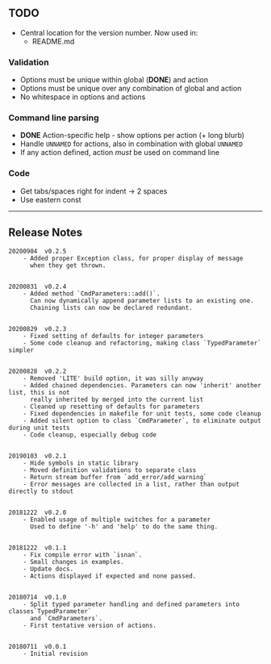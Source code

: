 ## TODO

- Central location for the version number. Now used in:
  * README.md

### Validation

- Options must be unique within global (**DONE**) and action
- Options must be unique over any combination of global and action
- No whitespace in options and actions


### Command line parsing

- **DONE** Action-specific help - show options per action (+ long blurb)
- Handle `UNNAMED` for actions, also in combination with global `UNNAMED`
- If any action defined, action *must* be used on command line


### Code

- Get tabs/spaces right for indent -> 2 spaces
- Use eastern const

-----

## Release Notes

```
20200904  v0.2.5
    - Added proper Exception class, for proper display of message
      when they get thrown.


20200831  v0.2.4
    - Added method `CmdParameters::add()`.
      Can now dynamically append parameter lists to an existing one.
      Chaining lists can now be declared redundant.


20200829  v0.2.3
    - Fixed setting of defaults for integer parameters
    - Some code cleanup and refactoring, making class `TypedParameter` simpler


20200828  v0.2.2
    - Removed 'LITE' build option, it was silly anyway
    - Added chained dependencies. Parameters can now 'inherit' another list, this is not
      really inherited by merged into the current list
    - Cleaned up resetting of defaults for parameters
    - Fixed dependencies in makefile for unit tests, some code cleanup
    - Added silent option to class `CmdParameter`, to eliminate output during unit tests
    - Code cleanup, especially debug code
 

20190103  v0.2.1
    - Hide symbols in static library
    - Moved definition validations to separate class
    - Return stream buffer from `add_error/add_warning`
    - Error messages are collected in a list, rather than output directly to stdout


20181222  v0.2.0
    - Enabled usage of multiple switches for a parameter
      Used to define '-h' and 'help' to do the same thing.


20181222  v0.1.1
    - Fix compile error with `isnan`.
    - Small changes in examples.
    - Update docs.
    - Actions displayed if expected and none passed.


20180714  v0.1.0
    - Split typed parameter handling and defined parameters into classes`TypedParameter`
      and `CmdParameters`.
    - First tentative version of actions.

                      
20180711  v0.0.1
    - Initial revision
```
